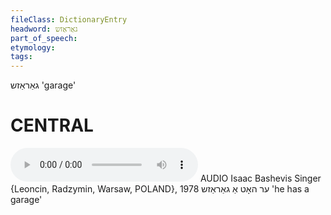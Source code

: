 ```yaml
---
fileClass: DictionaryEntry
headword: גאַראַזש
part_of_speech: 
etymology: 
tags: 
---
```

גאַראַזש
'garage'

CENTRAL
========

<audio controls src="https://ia801503.us.archive.org/5/items/BashevisLexicon/ErHotAGarazh-IsaacBashevisSinger1978.mp3"></audio>
AUDIO Isaac Bashevis Singer {Leoncin, Radzymin, Warsaw, POLAND}, 1978
ער האָט אַ גאַראַזש 'he has a garage'